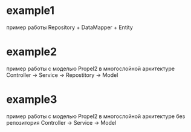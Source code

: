 # example1

пример работы Repository + DataMapper + Entity

# example2

пример работы с моделью Propel2 в многослойной архитектуре Controller -> Service -> Repostitory -> Model

# example3

пример работы с моделью Propel2 в многослойной архитектуре без репозитория Controller -> Service -> Model

